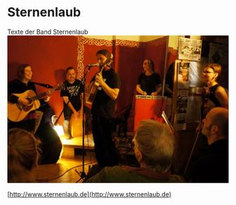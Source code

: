 Sternenlaub
=======

Texte der Band Sternenlaub![Sternenlaub live im Systemfehler](systemfehler-sternenlaub.jpg)

[http://www.sternenlaub.de](http://www.sternenlaub.de)

